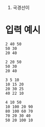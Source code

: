 1. 국경선이 

# 입력 예시

```
2 40 50
50 30
20 40
```

```
2 20 50
50 30
20 40 
```

```
3 5 10
10 15 20
20 30 25
40 22 10
```

```
4 10 50
10 100 20 90
80 100 60 70
70 20 30 40
50 20 100 10
```